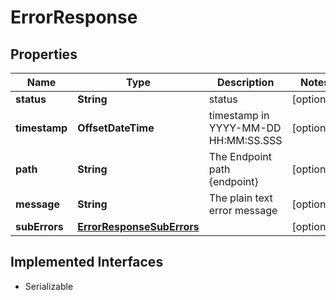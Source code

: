 

# ErrorResponse


## Properties

Name | Type | Description | Notes
------------ | ------------- | ------------- | -------------
**status** | **String** | status |  [optional]
**timestamp** | **OffsetDateTime** | timestamp in YYYY-MM-DD HH:MM:SS.SSS |  [optional]
**path** | **String** | The Endpoint path {endpoint} |  [optional]
**message** | **String** | The plain text error message |  [optional]
**subErrors** | [**ErrorResponseSubErrors**](ErrorResponseSubErrors.md) |  |  [optional]


## Implemented Interfaces

* Serializable


